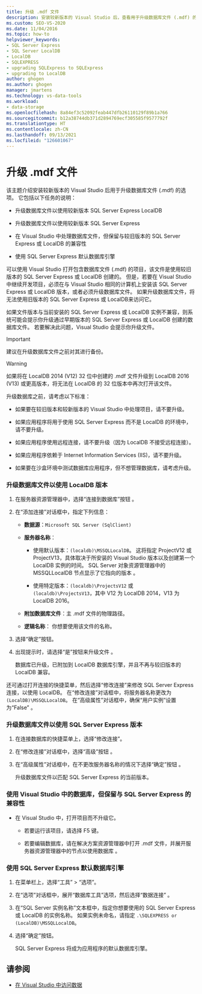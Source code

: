 ```yaml
---
title: 升级 .mdf 文件
description: 安装较新版本的 Visual Studio 后，查看用于升级数据库文件 (.mdf) 的选项。
ms.custom: SEO-VS-2020
ms.date: 11/04/2016
ms.topic: how-to
helpviewer_keywords:
- SQL Server Express
- SQL Server LocalDB
- LocalDB
- SQLEXPRESS
- upgrading SQLExpress to SQLExpress
- upgrading to LocalDB
author: ghogen
ms.author: ghogen
manager: jmartens
ms.technology: vs-data-tools
ms.workload:
- data-storage
ms.openlocfilehash: 8a84ef3c52092feab447dfb26110129f89b1a766
ms.sourcegitcommit: b12a38744db371d2894769ecf305585f9577792f
ms.translationtype: HT
ms.contentlocale: zh-CN
ms.lasthandoff: 09/13/2021
ms.locfileid: "126601067"
---
```

# <a name="upgrade-mdf-files"></a>升级 .mdf 文件

该主题介绍安装较新版本的 Visual Studio 后用于升级数据库文件 (.mdf) 的选项。 它包括以下任务的说明：

- 升级数据库文件以使用较新版本 SQL Server Express LocalDB

- 升级数据库文件以使用较新版本 SQL Server Express

- 在 Visual Studio 中处理数据库文件，但保留与较旧版本的 SQL Server Express 或 LocalDB 的兼容性

- 使用 SQL Server Express 默认数据库引擎

可以使用 Visual Studio 打开包含数据库文件 (.mdf) 的项目，该文件是使用较旧版本的 SQL Server Express 或 LocalDB 创建的。 但是，若要在 Visual Studio 中继续开发项目，必须在与 Visual Studio 相同的计算机上安装该 SQL Server Express 或 LocalDB 版本，或者必须升级数据库文件。 如果升级数据库文件，将无法使用旧版本的 SQL Server Express 或 LocalDB来访问它。

如果文件版本与当前安装的 SQL Server Express 或 LocalDB 实例不兼容，则系统可能会提示你升级通过早期版本的 SQL Server Express 或 LocalDB 创建的数据库文件。 若要解决此问题，Visual Studio 会提示你升级文件。

> [!IMPORTANT]
> 建议在升级数据库文件之前对其进行备份。

> [!WARNING]
> 如果将在 LocalDB 2014 (V12) 32 位中创建的 .mdf 文件升级到 LocalDB 2016 (V13) 或更高版本，将无法在 LocalDB 的 32 位版本中再次打开该文件。

升级数据库之前，请考虑以下标准：

- 如果要在较旧版本和较新版本的 Visual Studio 中处理项目，请不要升级。

- 如果应用程序将用于使用 SQL Server Express 而不是 LocalDB 的环境中，请不要升级。

- 如果应用程序使用远程连接，请不要升级（因为 LocalDB 不接受远程连接）。

- 如果应用程序依赖于 Internet Information Services (IIS)，请不要升级。

- 如果要在沙盒环境中测试数据库应用程序，但不想管理数据库，请考虑升级。

### <a name="to-upgrade-a-database-file-to-use-the-localdb-version"></a>升级数据库文件以使用 LocalDB 版本

1. 在服务器资源管理器中，选择“连接到数据库”按钮 。

2. 在“添加连接”对话框中，指定下列信息：

    - **数据源**：`Microsoft SQL Server (SqlClient)`

    - **服务器名称**：

        - 使用默认版本：`(localdb)\MSSQLLocalDB`。  这将指定 ProjectV12 或 ProjectV13，具体取决于所安装的 Visual Studio 版本以及创建第一个 LocalDB 实例的时间。 SQL Server 对象资源管理器中的 MSSQLLocalDB 节点显示了它指向的版本 。

        - 使用特定版本：`(localdb)\ProjectsV12` 或 `(localdb)\ProjectsV13`，其中 V12 为 LocalDB 2014，V13 为 LocalDB 2016。

    - **附加数据库文件**：主 .mdf 文件的物理路径。

    - **逻辑名称**： 你想要使用该文件的名称。

3. 选择“确定”按钮。

4. 出现提示时，请选择“是”按钮来升级文件 。

    数据库已升级，已附加到 LocalDB 数据库引擎，并且不再与较旧版本的 LocalDB 兼容。

还可通过打开连接的快捷菜单，然后选择“修改连接”来修改 SQL Server Express 连接，以使用 LocalDB。 在“修改连接”对话框中，将服务器名称更改为 `(LocalDB)\MSSQLLocalDB`。 在“高级属性”对话框中，确保“用户实例”设置为“False”  。

### <a name="to-upgrade-a-database-file-to-use-the-sql-server-express-version"></a>升级数据库文件以使用 SQL Server Express 版本

1. 在连接数据库的快捷菜单上，选择“修改连接”。

2. 在“修改连接”对话框中，选择“高级”按钮 。

3. 在“高级属性”对话框中，在不更改服务器名称的情况下选择“确定”按钮 。

    升级数据库文件以匹配 SQL Server Express 的当前版本。

### <a name="to-work-with-the-database-in-visual-studio-but-retain-compatibility-with-sql-server-express"></a>使用 Visual Studio 中的数据库，但保留与 SQL Server Express 的兼容性

- 在 Visual Studio 中，打开项目而不升级它。

  - 若要运行该项目，请选择 F5 键。

  - 若要编辑数据库，请在解决方案资源管理器中打开 .mdf 文件，并展开服务器资源管理器中的节点以使用数据库 。

### <a name="to-make-sql-server-express-the-default-database-engine"></a>使用 SQL Server Express 默认数据库引擎

1. 在菜单栏上，选择“工具” > “选项”。

2. 在“选项”对话框中，展开“数据库工具”选项，然后选择“数据连接”  。

3. 在“SQL Server 实例名称”文本框中，指定你想要使用的 SQL Server Express 或 LocalDB 的实例名称。 如果实例未命名，请指定 `.\SQLEXPRESS or (LocalDB)\MSSQLLocalDB`。

4. 选择“确定”按钮。

    SQL Server Express 将成为应用程序的默认数据库引擎。

## <a name="see-also"></a>请参阅

- [在 Visual Studio 中访问数据](accessing-data-in-visual-studio.md)
